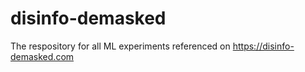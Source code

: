 # disinfo-demasked
The respository for all ML experiments referenced on https://disinfo-demasked.com
